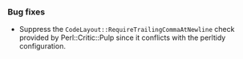 ### Bug fixes

- Suppress the `CodeLayout::RequireTrailingCommaAtNewline` check provided by Perl::Critic::Pulp since it conflicts with the perltidy configuration.
